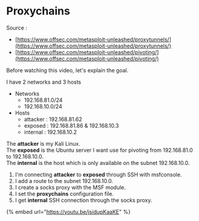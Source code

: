 # Proxychains

Source :&#x20;

* [https://www.offsec.com/metasploit-unleashed/proxytunnels/](https://www.offsec.com/metasploit-unleashed/proxytunnels/)
* [https://www.offsec.com/metasploit-unleashed/pivoting/](https://www.offsec.com/metasploit-unleashed/pivoting/)

Before watching this video, let's explain the goal.

I have 2 networks and 3 hosts

* Networks
  * 192.168.81.0/24
  * 192.168.10.0/24
* Hosts
  * attacker : 192.168.81.62
  * exposed : 192.168.81.86 & 192.168.10.3
  * internal : 192.168.10.2

The **attacker** is my Kali Linux.\
The **exposed** is the Ubuntu server I want use for pivoting from 192.168.81.0 to 192.168.10.0.\
The **internal** is the host which is only available on the subnet 192.168.10.0.

1. I'm connecting **attacker** to **exposed** through SSH with msfconsole.
2. I add a route to the subnet 192.168.10.0.
3. I create a socks proxy with the MSF module.
4. I set the **proxychains** configuration file.
5. I get **internal** SSH connection through the socks proxy.

{% embed url="https://youtu.be/jsidupKaaKE" %}
